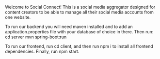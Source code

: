 Welcome to Social Connect! This is a social media aggregator designed for content creators to be able to manage all their social media accounts from one website.

To run our backend you will need maven installed and to add an application.properties file with your database of choice in there. Then run:
cd server
mvn spring-boot:run

To run our frontend, run cd client, and then run npm i to install all frontend dependencies. Finally, run npm start.
